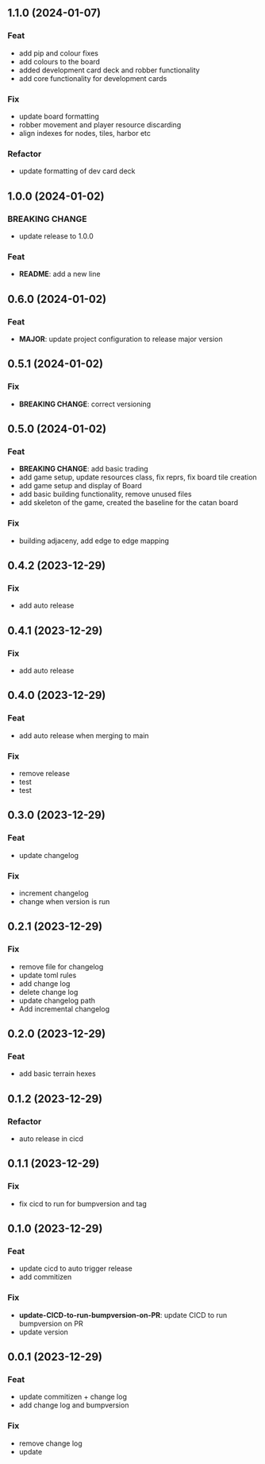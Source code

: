 ## 1.1.0 (2024-01-07)

### Feat

- add pip and colour fixes
- add colours to the board
- added development card deck and robber functionality
- add core functionality for development cards

### Fix

- update board formatting
- robber movement and player resource discarding
- align indexes for nodes, tiles, harbor etc

### Refactor

- update formatting of dev card deck

## 1.0.0 (2024-01-02)

### BREAKING CHANGE

- update release to 1.0.0

### Feat

- **README**: add a new line

## 0.6.0 (2024-01-02)

### Feat

- **MAJOR**: update project configuration to release major version

## 0.5.1 (2024-01-02)

### Fix

- **BREAKING CHANGE**: correct versioning

## 0.5.0 (2024-01-02)

### Feat

- **BREAKING CHANGE**: add basic trading
- add game setup, update resources class, fix reprs, fix board tile creation
- add game setup and display of Board
- add basic building functionality, remove unused files
- add skeleton of the game, created the baseline for the catan board

### Fix

- building adjaceny, add edge to edge mapping

## 0.4.2 (2023-12-29)

### Fix

- add auto release

## 0.4.1 (2023-12-29)

### Fix

- add auto release

## 0.4.0 (2023-12-29)

### Feat

- add auto release when merging to main

### Fix

- remove release
- test
- test

## 0.3.0 (2023-12-29)

### Feat

- update changelog

### Fix

- increment changelog
- change when version is run

## 0.2.1 (2023-12-29)

### Fix

- remove file for changelog
- update toml rules
- add change log
- delete change log
- update changelog path
- Add incremental changelog

## 0.2.0 (2023-12-29)

### Feat

- add basic terrain hexes

## 0.1.2 (2023-12-29)

### Refactor

- auto release in cicd

## 0.1.1 (2023-12-29)

### Fix

- fix cicd to run for bumpversion and tag

## 0.1.0 (2023-12-29)

### Feat

- update cicd to auto trigger release
- add commitizen

### Fix

- **update-CICD-to-run-bumpversion-on-PR**: update CICD to run bumpversion on PR
- update version

## 0.0.1 (2023-12-29)

### Feat

- update commitizen + change log
- add change log and bumpversion

### Fix

- remove change log
- update
